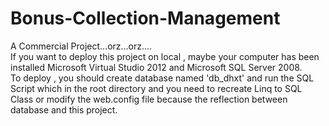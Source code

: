 # Bonus-Collection-Management
A Commercial Project...orz...orz....  
If you want to deploy this project on local , maybe your computer has been installed Microsoft Virtual Studio 2012 and Microsoft SQL Server 2008.  
To deploy , you should create database named 'db_dhxt' and run the SQL Script which in the root directory and you need to recreate Linq to SQL Class or modify the web.config file because the reflection between database and this project.
